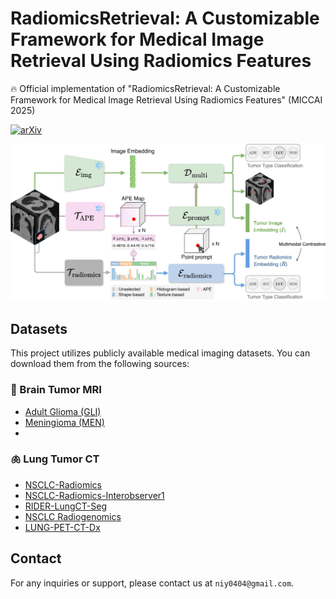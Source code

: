 # RadiomicsRetrieval: A Customizable Framework for Medical Image Retrieval Using Radiomics Features

:fire:  Official implementation of "RadiomicsRetrieval: A Customizable Framework for Medical Image Retrieval Using Radiomics Features" (MICCAI 2025)

[![arXiv](https://img.shields.io/badge/arXiv-2507.08546-red)](https://arxiv.org/pdf/2507.08546.pdf)

![model](images/model_architecture.jpg)

## Datasets

This project utilizes publicly available medical imaging datasets. You can download them from the following sources:

### :brain: Brain Tumor MRI
- [Adult Glioma (GLI)](https://www.synapse.org/Synapse:syn51156910/wiki/622351)
- [Meningioma (MEN)](https://www.synapse.org/Synapse:syn51156910/wiki/622353)
- 
### :lungs: Lung Tumor CT
- [NSCLC-Radiomics](https://www.cancerimagingarchive.net/collection/nsclc-radiomics/)
- [NSCLC-Radiomics-Interobserver1](https://www.cancerimagingarchive.net/collection/nsclc-radiomics-interobserver1/)
- [RIDER-LungCT-Seg](https://www.cancerimagingarchive.net/collection/rider-lung-ct/)
- [NSCLC Radiogenomics](https://www.cancerimagingarchive.net/collection/nsclc-radiogenomics/)
- [LUNG-PET-CT-Dx](https://www.cancerimagingarchive.net/collection/lung-pet-ct-dx/)




## Contact

For any inquiries or support, please contact us at `niy0404@gmail.com`.
